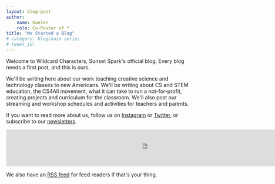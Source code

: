 ```yaml
---
layout: blog-post
author:
    name: Gaelen
    role: Co-Poster of *
title: "We Started a Blog"
# category: blogchain series
# tweet_id:
---
```

Welcome to Wildcard Characters, Sunset Spark's official blog. Every blog needs a
first post, and this is ours.

We'll be writing here about our work teaching creative science and technology
classes to new Americans. We'll be writing about CS and STEM education, the
CS4All movement, what it can take to run a not-for-profit, creating projects
and curriculum for the classroom. We'll also post our streaming and workshop
schedules and activities for teachers and parents.

If you want to read more about us, follow us on [Instagram](https://instagram.com/SunsetSparkNYC) or [Twitter](https://twitter.com/SunsetSparkNYC), or subscribe to our [newsletters](/newsletter).

<div class="newsletter-iframe"><iframe class="substack" src="https://sunsetsparknyc.substack.com/embed" width="768" height="100" style="" frameborder="0" scrolling="no"></iframe></div>

We also have an [RSS feed](/feed.xml) for feed readers if that's your thing.

<!--more-->

